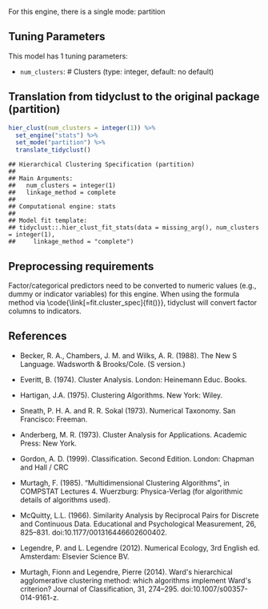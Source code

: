 


For this engine, there is a single mode: partition

## Tuning Parameters



This model has 1 tuning parameters:

- `num_clusters`: # Clusters (type: integer, default: no default)

## Translation from tidyclust to the original package (partition)


```r
hier_clust(num_clusters = integer(1)) %>% 
  set_engine("stats") %>% 
  set_mode("partition") %>% 
  translate_tidyclust()
```

```
## Hierarchical Clustering Specification (partition)
## 
## Main Arguments:
##   num_clusters = integer(1)
##   linkage_method = complete
## 
## Computational engine: stats 
## 
## Model fit template:
## tidyclust::.hier_clust_fit_stats(data = missing_arg(), num_clusters = integer(1), 
##     linkage_method = "complete")
```

## Preprocessing requirements


Factor/categorical predictors need to be converted to numeric values (e.g., dummy or indicator variables) for this engine. When using the formula method via \\code{\\link[=fit.cluster_spec]{fit()}}, tidyclust will convert factor columns to indicators.

## References

- Becker, R. A., Chambers, J. M. and Wilks, A. R. (1988). The New S Language. Wadsworth & Brooks/Cole. (S version.)

- Everitt, B. (1974). Cluster Analysis. London: Heinemann Educ. Books.

- Hartigan, J.A. (1975). Clustering Algorithms. New York: Wiley.

- Sneath, P. H. A. and R. R. Sokal (1973). Numerical Taxonomy. San Francisco: Freeman.

- Anderberg, M. R. (1973). Cluster Analysis for Applications. Academic Press: New York.

- Gordon, A. D. (1999). Classification. Second Edition. London: Chapman and Hall / CRC

- Murtagh, F. (1985). “Multidimensional Clustering Algorithms”, in COMPSTAT Lectures 4. Wuerzburg: Physica-Verlag (for algorithmic details of algorithms used).

- McQuitty, L.L. (1966). Similarity Analysis by Reciprocal Pairs for Discrete and Continuous Data. Educational and Psychological Measurement, 26, 825–831. doi:10.1177/001316446602600402.

- Legendre, P. and L. Legendre (2012). Numerical Ecology, 3rd English ed. Amsterdam: Elsevier Science BV.

- Murtagh, Fionn and Legendre, Pierre (2014). Ward's hierarchical agglomerative clustering method: which algorithms implement Ward's criterion? Journal of Classification, 31, 274–295. doi:10.1007/s00357-014-9161-z.

